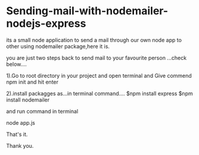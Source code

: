 # Sending-mail-with-nodemailer-nodejs-express
its a small node application to send a mail through our own node app to other using nodemailer package,here it is.

you are just two steps back to send mail to your favourite person ...check below....

1).Go to root directory in your project and open terminal and Give commend npm init and hit enter

2).install packagges as...in terminal command....
  $npm install express
  $npm install nodemailer
  
  and run command in terminal 
  
  node app.js
  
  That's it.
  
  Thank you.
